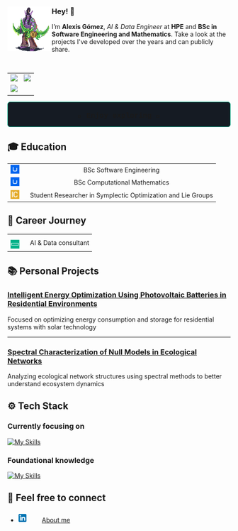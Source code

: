 
<div>
  <img style="width: 100px; height: auto;" align="left" src="assets/illidan.gif" alt="Illidan GIF" />
  <div style="flex: 1;">
    <h3>Hey! 👋</h3>
    <p>
      I’m <strong>Alexis Gómez</strong>, <em>AI & Data Engineer</em> at <strong>HPE</strong>
      and <strong>BSc in Software Engineering and Mathematics</strong>. Take a look at the projects
      I've developed over the years and can publicly share.
    </p>
  </div>
</div>
<br>
<table>
  <tr>
    <td>
        <img src="https://github-readme-stats.vercel.app/api?username=AlexisGitHu&count_private=true&show_icons=true&theme=transparent&hide_border=true" />
    </td>
    <td>
        <img src="https://github-readme-stats.vercel.app/api/top-langs/?username=AlexisGitHu&layout=compact&theme=transparent&hide_border=true&size_weight=0.5&count_weight=0.5&exclude_repo=xformers-prebuild-wheels,AlexisGitHu.github.io" />
    </td>
  </tr>
  <td colspan=2>
        <img src="https://github-profile-trophy.vercel.app/?username=AlexisGitHu&title=-Followers&theme=algolia&no-bg=true&no-frame=true" />
  </td>
</table>

<div style="background-color: #151b23; border: 1px solid #01A982; border-radius: 6px; font-family: 'SFMono-Regular', Consolas, 'Liberation Mono', Menlo, monospace; font-size: 14px; line-height: 1;">
    <h3 align="center">🚀 Enjoy exploring 🚀</h3>
</div>                                


## 🎓 Education
|  |  |
| :-: | :-: |
|<img src="assets/utad.png" alt="Icon" style="width: 20px; height: 20px; margin-right: 10px;">  | BSc Software Engineering|
| <img src="assets/utad.png" alt="Icon" style="width: 20px; height: 20px;   margin-right: 10px;"> | BSc Computational Mathematics | 
| <img src="assets/icmat.png" alt="Icon" style="width: 20px; height: 20px;  margin-right: 10px;"> | Student Researcher in Symplectic Optimization and Lie Groups |

## 💼 Career Journey
|  |  |
| :-: | :-: |
| <img src="assets/hpe.png" alt="Icon" style="width: 20px; height: 20px; padding-top: 10px; margin-right: 10px;"> | AI & Data consultant |




## 📚 Personal Projects

### [Intelligent Energy Optimization Using Photovoltaic Batteries in Residential Environments](https://github.com/AlexisGitHu/SmartMicrogrids)


Focused on optimizing energy consumption and storage for residential systems with solar technology

---

### [Spectral Characterization of Null Models in Ecological Networks](https://github.com/AlexisGitHu/BipartiteNetworks_SAA)

Analyzing ecological network structures using spectral methods to better understand ecosystem dynamics


## ⚙️ Tech Stack

### Currently focusing on

[![My Skills](https://skillicons.dev/icons?i=bash,linux,github,vscode,javascript,python,fastapi,pytorch,mongodb,redis,docker,nginx,kubernetes)](https://skillicons.dev)

### Foundational knowledge

[![My Skills](https://skillicons.dev/icons?i=html,css,bootstrap,javascript,typescript,nodejs,postgresql,cassandra,kafka,java,c,tensorflow)](https://skillicons.dev)

## 📱 Feel free to connect
### 
- <img src="assets/linkedin.png" alt="Icon" style="width: 20px; height: 20px;"> <a style="margin-left: 30px; margin-bottom: 19px;" href="https://www.linkedin.com/in/alexis-g%C3%B3mez-chimeno/">About me</a>

